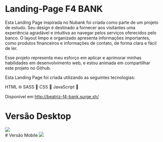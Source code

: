 # Landing-Page F4 BANK

Esta Landing Page inspirada no Nubank foi criada como parte de um projeto de estudo. Seu design é destinado a fornecer aos visitantes uma experiência agradável e intuitiva ao navegar pelos serviços oferecidos pelo banco. O layout limpo e organizado apresenta informações importantes, como produtos financeiros e informações de contato, de forma clara e fácil de ler.

Esse projeto representa meu esforço em aplicar e aprimorar minhas habilidades em desenvolvimento web, e estou animada em compartilhar este projeto no Github.

Esta Landing Page foi criada utilizando as seguintes tecnologias:

HTML 🌐
SASS 💄
CSS 🎨
JavaScript 🚀

Disponível em http://beatriz-f4-bank.surge.sh/

# Versão Desktop

<img src="https://i.ibb.co/Q9Qw5n1/127-0-0-1-5501-5.png"/>

<br>
# Versão Mobile

<img src="https://i.ibb.co/vHR4zJd/127-0-0-1-5501-7.png"/>
